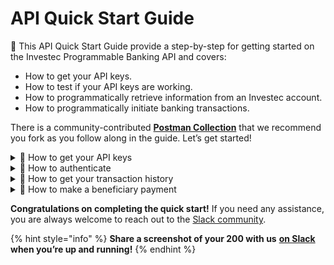 # API Quick Start Guide

📖 This API Quick Start Guide provide a step-by-step for getting started on the Investec Programmable Banking API and covers:

* How to get your API keys.
* How to test if your API keys are working.
* How to programmatically retrieve information from an Investec account.
* How to programmatically initiate banking transactions.

There is a community-contributed [**Postman Collection**](https://www.postman.com/mymonero/workspace/investec-programmable-banking/collection/4766-86625994-2fca-4064-98b3-b47d61fb412a) that we recommend you fork as you follow along in the guide. Let’s get started!

<details>

<summary>🔑 How to get your API keys</summary>

To start using the Investec API, you must first obtain credentials for programmatic access. These are used to authenticate your requests so you can transact securely against an Investec Private Bank Account.

**Pro Tip:** If you do not have an Investec Private Bank Account, you can easily sign up online on the [Investec website.](https://www.investec.com/en\_za/banking/tech-professionals/programmable-banking.html)

If you already have an Investec Private Bank Account, you must enroll your account for Programmable Banking functionality. Contact your Private Banker and request activation for Programmable Banking.&#x20;

Now that you have an Investec Private Bank Account with Programmable Banking enabled, you can retrieve your API credentials online.

You can find them in the _Tools -> Individuals Connections_ section of your Private Client banking:

![](../.gitbook/assets/investec-bank-cred-gif-v2.gif)

You will also want to create an API key. Click the _Create new API key_ button and follow the instructions.

</details>

<details>

<summary>👤 How to authenticate </summary>

Before you query the Investec API for an account’s history, you must first authenticate. This is how the Investec API safeguards your account.

You must first retrieve a secure access token, formally called a bearer token, to be used in all outbound API calls.

To get a bearer token:

* Send an API request to the https://openapi.investec.com/identity/v2/oauth2/token endpoint.&#x20;
* The endpoint receives your client ID and client secret as [BASIC](https://en.wikipedia.org/wiki/BASIC) authentication headers. Additionally, you must send your API key in an x-api-key header.
* The request body must have a field grant\_type with value client\_credentials.
* It will return a bearer token that you can use in all subsequent API requests. The token is valid for 30 minutes, and you can always request a new one.

The Postman collection comes with an "Authentication -> 200 - OK" request that you can can run with your account credentials to try this out for yourself. 🎉\


You will want to set your credentials as variables in the collection for ease of reuse. The collection comes with client\_id, client\_secret and api\_key variables. You'll find the Variables tab after selecting the Edit menu.

![](../.gitbook/assets/image.png)

If your keys are valid, the response will contain the token and an expiration when you send the request.

Here’s an example response:&#x20;

```json
{
  "access token": "qwertyuiop123456789",
  "token_type": "Bearer",
  "expires_in": "1799",
  "scope": "accounts",
 }
```

</details>

<details>

<summary>🏦  How to get your transaction history </summary>

The Investec API enables you to query several details about an account. First, we’ll explore how to retrieve an account’s transaction history.

The API endpoint returns a list of transactions between two dates, as specified in your request.

Every account on your bank account has a unique ID that you use when transacting against it. So first, you must obtain the appropriate ID. Fortunately, the Investec API has an easy-to-use endpoint for this.

Make an API call to https://openapi.investec.com/za/pb/v1/accounts. It does not take any special parameters and returns a JSON list of all your accounts and their IDs.

Run the Get Accounts request in the [Postman collection](https://www.postman.com/mymonero/workspace/investec-programmable-banking/collection/4766-86625994-2fca-4064-98b3-b47d61fb412a), and remember to add the bearer token obtained earlier on as variable in your Postman environment.

Below is an example response. You want the value in the “accountId” field.

```json
{
  "data": {
    "accounts": [
      {
        "accountId": "1234567890",
        "accountNumber": "11223344556677",
        "accountName": "Jane Smith",
        "referenceName": "Jane Smith",
        "productName": "Private Bank Account",
        "kycCompliant": true,
        "profileId": "9876543210"
      },
    ]
  },
  "links": {
    "self": "https://openapi.investec.com/za/pb/v1/accounts"
  },
  "meta": {
    "totalPages": 1
  }
}
```

A typical request to retrieve transactions will take the form:

http://api.investec.com/za/bb/v1/accounts/{accountId}/transactions?fromDate={fromDate}\&toDate={toDate}\&page=1.

Where {accountId} is the account ID you have just obtained, whereas fromDate and toDate can be any [ISO 8601](https://en.wikipedia.org/wiki/ISO\_8601) formatted date \[Example of formatted date: 1999-09-09]].

Let’s get transactions from the last month. Our request would be: http://api.investec.com/za/bb/v1/accounts/1234-5678/transactions?fromDate=2023-02-22\&toDate=2023-01-22\&page=1.

You can add these parameters to the _Get Account Transactions_ Postman request, taking care to use the correct account ID.

Pro Tip: As you may have noticed, the endpoint accepts a pagination parameter for when you need to iterate through a longer transaction history.

If you have added the correct account ID, you will get a response with structure:

```json
{
  "data": {
    "transactions": [
      {
        "accountId": "1234567890",
        "type": "DEBIT",
        "transactionType": "OnlineBankingPayments",
        "status": "POSTED",
        "description": "LOREM IPSUM",
        "cardNumber": "",
        "postedOrder": 123,
        "postingDate": "2023-01-10",
        "valueDate": "2023-01-11",
        "actionDate": "2023-01-12",
        "transactionDate": "2023-01-10",
        "amount": 100,
        "runningBalance": 9999.99
      }
    ]
  },
  "links": {
    "self": "https://openapi.investec.com/za/pb/v1/accounts/1234567890/transactions?fromDate=2023-01-01&toDate=2023-01-31"
  },
  "meta": {
    "totalPages": 1
  }
}
```

That’s it!

Now you know how to pull data from the Investec API. You can discover several other endpoints in the [API reference](https://developer.investec.com/za/api-products), they all authenticate in the same fashion..

In the next step, we will explore how to push data to the Investec API and effect account changes.&#x20;

</details>

<details>

<summary>💸 How to make a beneficiary payment</summary>

In addition to retrieving historical data from your account, the Investec API allows you to programmatically make payments to beneficiaries on your account.

Let’s explore how to make a payment to an existing beneficiary on your account.

Please note that you can only make programmatic payments to beneficiaries that have been paid at least once before with regular online banking from your account.

As with accounts, every beneficiary on your banking profile also has a unique ID. You can retrieve the list of beneficiaries from the following endpoint: https://openapi.investec.com/za/pb/v1/accounts/beneficiaries. Again, you use a bearer token for authentication as with all API requests to the Investec API, and a typical response has the following structure:&#x20;

```json
{
  "data": [
    {
      "beneficiaryId": "LOREMIPSUMDOLOR=",
      "accountNumber": "1234567890",
      "code": "123456",
      "bank": "ACME CORP",
      "beneficiaryName": "Jane Smith",
      "lastPaymentAmount": "1.00",
      "lastPaymentDate": "10/01/2023",
      "cellNo": null,
      "emailAddress": null,
      "name": "Jane Smith",
      "referenceAccountNumber": "LOREM IPSUM DOLOR",
      "referenceName": "LOREM IPSUM",
      "categoryId": "112233445566",
      "profileId": "77889900"
    },
  ],
  "links": {
    "self": "https://openapi.investec.com/za/pb/v1/accounts/beneficiaries"
  },
  "meta": {
    "totalPages": 1
  }
}
```

The [Postman Collection](https://www.postman.com/mymonero/workspace/investec-programmable-banking/collection/4766-86625994-2fca-4064-98b3-b47d61fb412a) has a request for this named Beneficiaries (in the Beneficiaries folder)

Now that you have a beneficiary ID, let’s make a small payment to them. For that, we’ll be using https://openapi.investec.com/za/pb/v1/accounts/{accountId}/paymultiple.

The endpoint receives an array list of payments, as it’s able to process multiple payments at one point. Payments are easily defined and have four key fields:

```json
{
  "paymentsList": [
    {
      "beneficiaryId": "01234567890",
      "amount": "10",
      "myReference": "API transfer",
      "theirReference": "API transfer"
    }
  ]
}
```

The [Postman collection](https://www.postman.com/mymonero/workspace/investec-programmable-banking/collection/4766-86625994-2fca-4064-98b3-b47d61fb412a) has a Beneficiary Payment request you can use to try this out for yourself.

As you will see, you have full programmatic control of the process and it does not require additional manual verification.

</details>

**Congratulations on completing the quick start!** If you need any assistance, you are always welcome to reach out to the [Slack community](https://offerzen-community.slack.com/archives/C04KFQA3YCQ).

{% hint style="info" %}
**Share a screenshot of your 200 with us** [**on Slack**](https://offerzen-community.slack.com/archives/C04KFQA3YCQ) **when you’re up and running!**
{% endhint %}

